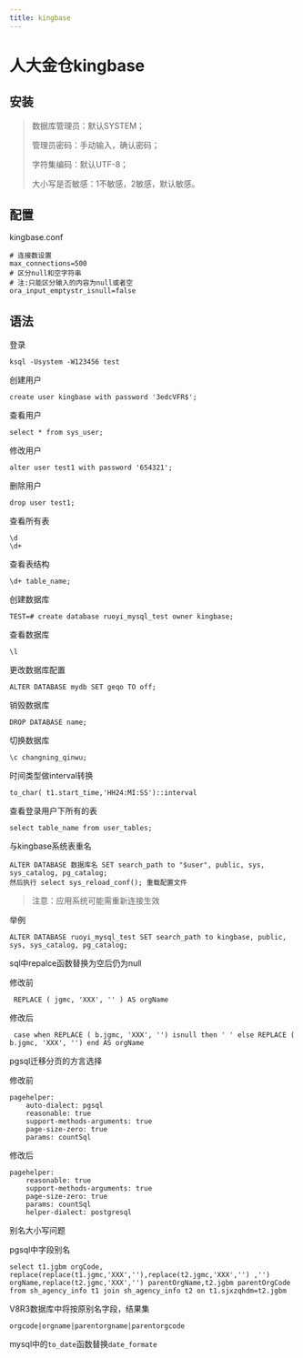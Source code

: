 ```yaml
---
title: kingbase
---
```

# 人大金仓kingbase

## 安装
> 数据库管理员：默认SYSTEM；
> 
> 管理员密码：手动输入，确认密码；
> 
> 字符集编码：默认UTF-8；
> 
> 大小写是否敏感：1不敏感，2敏感，默认敏感。

## 配置
kingbase.conf
```
# 连接数设置
max_connections=500
# 区分null和空字符串 
# 注:只能区分输入的内容为null或者空
ora_input_emptystr_isnull=false 
```
## 语法
登录
```
ksql -Usystem -W123456 test
```
创建用户
```
create user kingbase with password '3edcVFR$';
```
查看用户
```
select * from sys_user;
```
修改用户
```
alter user test1 with password '654321';
```
删除用户
```
drop user test1;
```
查看所有表
```
\d
\d+
```
查看表结构
```
\d+ table_name;
```
创建数据库
```
TEST=# create database ruoyi_mysql_test owner kingbase;
```
查看数据库
```
\l
```
更改数据库配置
```
ALTER DATABASE mydb SET geqo TO off;
```
销毁数据库
```
DROP DATABASE name;
```
切换数据库
```
\c changning_qinwu;
```
时间类型做interval转换
```
to_char( t1.start_time,'HH24:MI:SS')::interval 
```
查看登录用户下所有的表
```
select table_name from user_tables;
```
与kingbase系统表重名
```
ALTER DATABASE 数据库名 SET search_path to "$user", public, sys, sys_catalog, pg_catalog;
然后执行 select sys_reload_conf(); 重载配置文件
```
> 注意：应用系统可能需重新连接生效

举例
```
ALTER DATABASE ruoyi_mysql_test SET search_path to kingbase, public, sys, sys_catalog, pg_catalog;
```
sql中repalce函数替换为空后仍为null

修改前
```
 REPLACE ( jgmc, 'XXX', '' ) AS orgName
```
修改后
```
 case when REPLACE ( b.jgmc, 'XXX', '') isnull then ' ' else REPLACE ( b.jgmc, 'XXX', '') end AS orgName

```
pgsql迁移分页的方言选择
  
修改前
```
pagehelper:
    auto-dialect: pgsql
    reasonable: true
    support-methods-arguments: true
    page-size-zero: true
    params: countSql
```
修改后
```
pagehelper:
    reasonable: true
    support-methods-arguments: true
    page-size-zero: true
    params: countSql
    helper-dialect: postgresql
```
别名大小写问题

pgsql中字段别名
```
select t1.jgbm orgCode, replace(replace(t1.jgmc,'XXX',''),replace(t2.jgmc,'XXX','') ,'')  orgName,replace(t2.jgmc,'XXX','') parentOrgName,t2.jgbm parentOrgCode from sh_agency_info t1 join sh_agency_info t2 on t1.sjxzqhdm=t2.jgbm
```
V8R3数据库中将按原别名字段，结果集
```
orgcode|orgname|parentorgname|parentorgcode
```
mysql中的`to_date`函数替换`date_formate`



